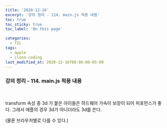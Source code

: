 ```yaml
---
title: '2020-12-16'
excerpt: '강의 정리 - 114. main.js 적용 내용'
toc: true
toc_sticky: true
toc_label: 'On this page'

categories:
  - TIL
tags:
  - apple
  - clone-coding
last_modified_at: 2020-12-16T08:06:00-05:00
---
```


### 강의 정리 - 114. main.js 적용 내용

<br />

transform 속성 중 3d 가 붙은 아이들은 하드웨어 가속이 보장이 되어 퍼포먼스가 좋다. 그래서 애플의 경우 3d가 아니더라도 3d를 쓴다.

(물론 브라우저별로 다를 수 있다.)
